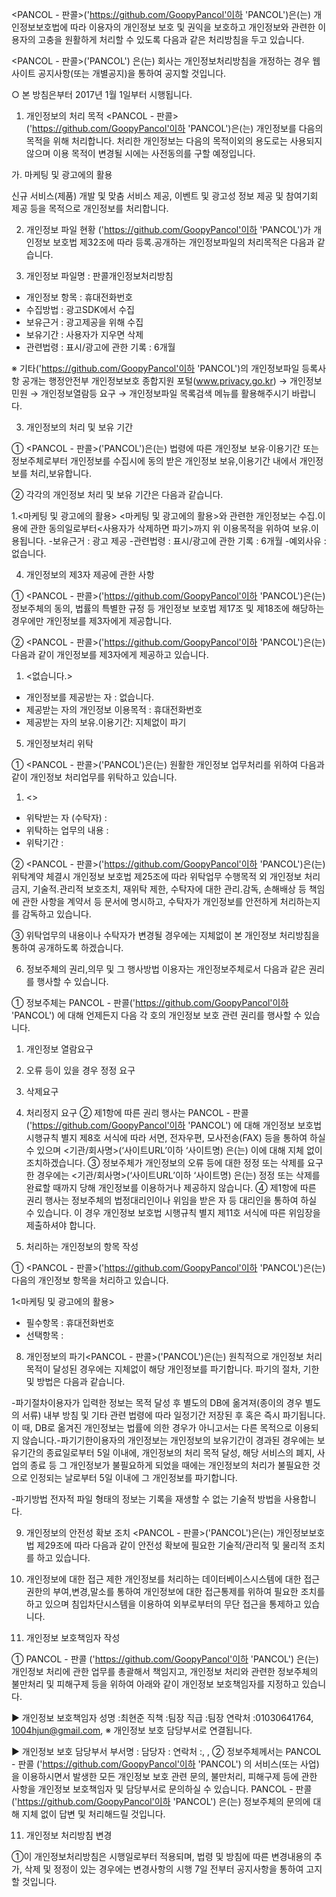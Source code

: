 <title>개인정보처리방침 - 171</title>

<PANCOL - 판콜>('https://github.com/GoopyPancol'이하 'PANCOL')은(는) 개인정보보호법에 따라 이용자의 개인정보 보호 및 권익을 보호하고 개인정보와 관련한 이용자의 고충을 원활하게 처리할 수 있도록 다음과 같은 처리방침을 두고 있습니다.

<PANCOL - 판콜>('PANCOL') 은(는) 회사는 개인정보처리방침을 개정하는 경우 웹사이트 공지사항(또는 개별공지)을 통하여 공지할 것입니다.

○ 본 방침은부터 2017년 1월 1일부터 시행됩니다.


1. 개인정보의 처리 목적 <PANCOL - 판콜>('https://github.com/GoopyPancol'이하 'PANCOL')은(는) 개인정보를 다음의 목적을 위해 처리합니다. 처리한 개인정보는 다음의 목적이외의 용도로는 사용되지 않으며 이용 목적이 변경될 시에는 사전동의를 구할 예정입니다.

가. 마케팅 및 광고에의 활용

신규 서비스(제품) 개발 및 맞춤 서비스 제공, 이벤트 및 광고성 정보 제공 및 참여기회 제공 등을 목적으로 개인정보를 처리합니다.




2. 개인정보 파일 현황
('https://github.com/GoopyPancol'이하 'PANCOL')가 개인정보 보호법 제32조에 따라 등록․공개하는 개인정보파일의 처리목적은 다음과 같습니다.

1. 개인정보 파일명 : 판콜개인정보처리방침
- 개인정보 항목 : 휴대전화번호
- 수집방법 : 광고SDK에서 수집
- 보유근거 : 광고제공을 위해 수집
- 보유기간 : 사용자가 지우면 삭제
- 관련법령 : 표시/광고에 관한 기록 : 6개월



※ 기타('https://github.com/GoopyPancol'이하 'PANCOL')의 개인정보파일 등록사항 공개는 행정안전부 개인정보보호 종합지원 포털(www.privacy.go.kr) → 개인정보민원 → 개인정보열람등 요구 → 개인정보파일 목록검색 메뉴를 활용해주시기 바랍니다.

3. 개인정보의 처리 및 보유 기간

① <PANCOL - 판콜>('PANCOL')은(는) 법령에 따른 개인정보 보유·이용기간 또는 정보주체로부터 개인정보를 수집시에 동의 받은 개인정보 보유,이용기간 내에서 개인정보를 처리,보유합니다.

② 각각의 개인정보 처리 및 보유 기간은 다음과 같습니다.

1.<마케팅 및 광고에의 활용>
<마케팅 및 광고에의 활용>와 관련한 개인정보는 수집.이용에 관한 동의일로부터<사용자가 삭제하면 파기>까지 위 이용목적을 위하여 보유.이용됩니다.
-보유근거 : 광고 제공
-관련법령 : 표시/광고에 관한 기록 : 6개월
-예외사유 : 없습니다.



4. 개인정보의 제3자 제공에 관한 사항

① <PANCOL - 판콜>('https://github.com/GoopyPancol'이하 'PANCOL')은(는) 정보주체의 동의, 법률의 특별한 규정 등 개인정보 보호법 제17조 및 제18조에 해당하는 경우에만 개인정보를 제3자에게 제공합니다.

② <PANCOL - 판콜>('https://github.com/GoopyPancol'이하 'PANCOL')은(는) 다음과 같이 개인정보를 제3자에게 제공하고 있습니다.


1. <없습니다.>
- 개인정보를 제공받는 자 : 없습니다.
- 제공받는 자의 개인정보 이용목적 : 휴대전화번호
- 제공받는 자의 보유.이용기간: 지체없이 파기



5. 개인정보처리 위탁

① <PANCOL - 판콜>('PANCOL')은(는) 원활한 개인정보 업무처리를 위하여 다음과 같이 개인정보 처리업무를 위탁하고 있습니다.

1. <>
- 위탁받는 자 (수탁자) : 
- 위탁하는 업무의 내용 : 
- 위탁기간 :



② <PANCOL - 판콜>('https://github.com/GoopyPancol'이하 'PANCOL')은(는) 위탁계약 체결시 개인정보 보호법 제25조에 따라 위탁업무 수행목적 외 개인정보 처리금지, 기술적․관리적 보호조치, 재위탁 제한, 수탁자에 대한 관리․감독, 손해배상 등 책임에 관한 사항을 계약서 등 문서에 명시하고, 수탁자가 개인정보를 안전하게 처리하는지를 감독하고 있습니다.

③ 위탁업무의 내용이나 수탁자가 변경될 경우에는 지체없이 본 개인정보 처리방침을 통하여 공개하도록 하겠습니다.


6. 정보주체의 권리,의무 및 그 행사방법 이용자는 개인정보주체로서 다음과 같은 권리를 행사할 수 있습니다.

① 정보주체는 PANCOL - 판콜('https://github.com/GoopyPancol'이하 'PANCOL') 에 대해 언제든지 다음 각 호의 개인정보 보호 관련 권리를 행사할 수 있습니다.
1. 개인정보 열람요구
2. 오류 등이 있을 경우 정정 요구
3. 삭제요구
4. 처리정지 요구
② 제1항에 따른 권리 행사는 PANCOL - 판콜 ('https://github.com/GoopyPancol'이하 'PANCOL') 에 대해 개인정보 보호법 시행규칙 별지 제8호 서식에 따라 서면, 전자우편, 모사전송(FAX) 등을 통하여 하실 수 있으며 <기관/회사명>(‘사이트URL’이하 ‘사이트명) 은(는) 이에 대해 지체 없이 조치하겠습니다.
③ 정보주체가 개인정보의 오류 등에 대한 정정 또는 삭제를 요구한 경우에는 <기관/회사명>(‘사이트URL’이하 ‘사이트명) 은(는) 정정 또는 삭제를 완료할 때까지 당해 개인정보를 이용하거나 제공하지 않습니다.
④ 제1항에 따른 권리 행사는 정보주체의 법정대리인이나 위임을 받은 자 등 대리인을 통하여 하실 수 있습니다. 이 경우 개인정보 보호법 시행규칙 별지 제11호 서식에 따른 위임장을 제출하셔야 합니다.



7. 처리하는 개인정보의 항목 작성 

① <PANCOL - 판콜>('https://github.com/GoopyPancol'이하 'PANCOL')은(는) 다음의 개인정보 항목을 처리하고 있습니다.

1<마케팅 및 광고에의 활용>
- 필수항목 : 휴대전화번호
- 선택항목 :




8. 개인정보의 파기<PANCOL - 판콜>('PANCOL')은(는) 원칙적으로 개인정보 처리목적이 달성된 경우에는 지체없이 해당 개인정보를 파기합니다. 파기의 절차, 기한 및 방법은 다음과 같습니다.

-파기절차이용자가 입력한 정보는 목적 달성 후 별도의 DB에 옮겨져(종이의 경우 별도의 서류) 내부 방침 및 기타 관련 법령에 따라 일정기간 저장된 후 혹은 즉시 파기됩니다. 이 때, DB로 옮겨진 개인정보는 법률에 의한 경우가 아니고서는 다른 목적으로 이용되지 않습니다.-파기기한이용자의 개인정보는 개인정보의 보유기간이 경과된 경우에는 보유기간의 종료일로부터 5일 이내에, 개인정보의 처리 목적 달성, 해당 서비스의 폐지, 사업의 종료 등 그 개인정보가 불필요하게 되었을 때에는 개인정보의 처리가 불필요한 것으로 인정되는 날로부터 5일 이내에 그 개인정보를 파기합니다.

-파기방법
전자적 파일 형태의 정보는 기록을 재생할 수 없는 기술적 방법을 사용합니다.



9. 개인정보의 안전성 확보 조치 <PANCOL - 판콜>('PANCOL')은(는) 개인정보보호법 제29조에 따라 다음과 같이 안전성 확보에 필요한 기술적/관리적 및 물리적 조치를 하고 있습니다.

1. 개인정보에 대한 접근 제한
개인정보를 처리하는 데이터베이스시스템에 대한 접근권한의 부여,변경,말소를 통하여 개인정보에 대한 접근통제를 위하여 필요한 조치를 하고 있으며 침입차단시스템을 이용하여 외부로부터의 무단 접근을 통제하고 있습니다.




10. 개인정보 보호책임자 작성


① PANCOL - 판콜 ('https://github.com/GoopyPancol'이하 'PANCOL') 은(는) 개인정보 처리에 관한 업무를 총괄해서 책임지고, 개인정보 처리와 관련한 정보주체의 불만처리 및 피해구제 등을 위하여 아래와 같이 개인정보 보호책임자를 지정하고 있습니다.

▶ 개인정보 보호책임자 
성명 :최현준
직책 :팀장
직급 :팀장
연락처 :01030641764, 1004hjun@gmail.com, 
※ 개인정보 보호 담당부서로 연결됩니다.

▶ 개인정보 보호 담당부서
부서명 :
담당자 :
연락처 :, , 
② 정보주체께서는 PANCOL - 판콜 ('https://github.com/GoopyPancol'이하 'PANCOL') 의 서비스(또는 사업)을 이용하시면서 발생한 모든 개인정보 보호 관련 문의, 불만처리, 피해구제 등에 관한 사항을 개인정보 보호책임자 및 담당부서로 문의하실 수 있습니다. PANCOL - 판콜('https://github.com/GoopyPancol'이하 'PANCOL') 은(는) 정보주체의 문의에 대해 지체 없이 답변 및 처리해드릴 것입니다.



11. 개인정보 처리방침 변경

①이 개인정보처리방침은 시행일로부터 적용되며, 법령 및 방침에 따른 변경내용의 추가, 삭제 및 정정이 있는 경우에는 변경사항의 시행 7일 전부터 공지사항을 통하여 고지할 것입니다.
